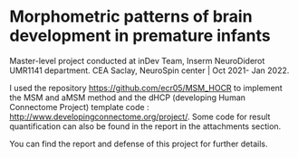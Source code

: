 # Morphometric patterns of brain development in premature infants

Master-level project conducted at inDev Team, Inserm NeuroDiderot UMR1141 department. CEA Saclay, NeuroSpin center | Oct 2021- Jan 2022.

I used the repository https://github.com/ecr05/MSM_HOCR to implement the MSM and aMSM method and the dHCP (developing Human Connectome Project) template code : http://www.developingconnectome.org/project/. Some code for result quantification can also be found in the report in the attachments section.

You can find the report and defense of this project for further details.
